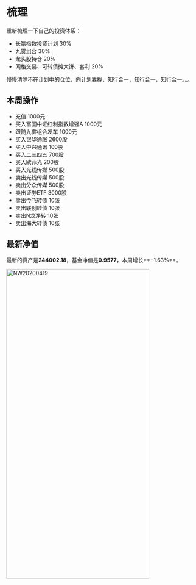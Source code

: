 # 梳理

重新梳理一下自己的投资体系：

- 长赢指数投资计划 30%
- 九雾组合 30%
- 龙头股持仓 20%
- 网格交易、可转债摊大饼、套利 20%

慢慢清除不在计划中的仓位，向计划靠拢，知行合一，知行合一，知行合一。。。

## 本周操作
- 充值 1000元
- 买入富国中证红利指数增强A 1000元
- 跟随九雾组合发车 1000元
- 买入银华通胀 2600股
- 买入中兴通讯 100股
- 买入二三四五 700股
- 买入欧菲光 200股
- 买入光线传媒 500股
- 卖出光线传媒 500股
- 卖出分众传媒 500股
- 卖出证券ETF 3000股
- 卖出今飞转债 10张
- 卖出联创转债 10张
- 卖出N龙净转 10张
- 卖出海大转债 10张

## 最新净值

最新的资产是**244002.18**，基金净值是**0.9577**，本周增长**+1.63%**。

 <img src="./_images/investment/NW20200419.PNG" width="375" height="812" alt="NW20200419" align="center"/>